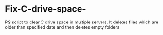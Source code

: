 # Fix-C-drive-space-
PS script to clear C drive space in multiple servers. It deletes files which are older than specified date and then deletes empty  folders
